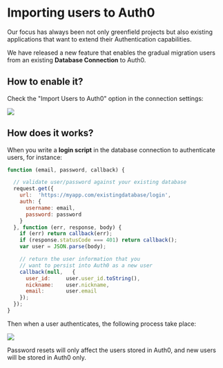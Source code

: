 # Importing users to Auth0

Our focus has always been not only greenfield projects but also existing applications that want to extend their Authentication capabilities.

We have released a new feature that enables the gradual migration users from an existing **Database Connection** to Auth0.

## How to enable it?

Check the "Import Users to Auth0" option in the connection settings:

![](img/migrating-1.png)

## How does it works?

When you write a **login script** in the database connection to authenticate users, for instance:

```javascript
function (email, password, callback) {

  // validate user/password against your existing database
  request.get({
    url:  'https://myapp.com/existingdatabase/login',
    auth: {
      username: email,
      password: password
    }
  }, function (err, response, body) {
    if (err) return callback(err);
    if (response.statusCode === 401) return callback();
    var user = JSON.parse(body);

    // return the user information that you
    // want to persist into Auth0 as a new user
    callback(null,   {
      user_id:     user.user_id.toString(),
      nickname:    user.nickname,
      email:       user.email
    });
  });
}
```

Then when a user authenticates, the following process take place:

![](img/migrating-2.png)

Password resets will only affect the users stored in Auth0, and new users will be stored in Auth0 only.
